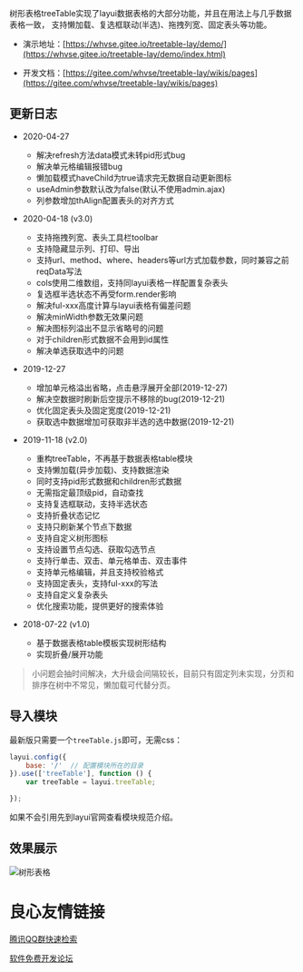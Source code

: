 
树形表格treeTable实现了layui数据表格的大部分功能，并且在用法上与几乎数据表格一致， 支持懒加载、复选框联动(半选)、拖拽列宽、固定表头等功能。

- 演示地址：[https://whvse.gitee.io/treetable-lay/demo/](https://whvse.gitee.io/treetable-lay/demo/index.html)

- 开发文档：[https://gitee.com/whvse/treetable-lay/wikis/pages](https://gitee.com/whvse/treetable-lay/wikis/pages)

## 更新日志

- 2020-04-27
    - 解决refresh方法data模式未转pid形式bug
    - 解决单元格编辑报错bug
    - 懒加载模式haveChild为true请求完无数据自动更新图标
    - useAdmin参数默认改为false(默认不使用admin.ajax)
    - 列参数增加thAlign配置表头的对齐方式

- 2020-04-18 (v3.0)
    - 支持拖拽列宽、表头工具栏toolbar
    - 支持隐藏显示列、打印、导出
    - 支持url、method、where、headers等url方式加载参数，同时兼容之前reqData写法
    - cols使用二维数组，支持同layui表格一样配置复杂表头
    - 复选框半选状态不再受form.render影响
    - 解决ful-xxx高度计算与layui表格有偏差问题
    - 解决minWidth参数无效果问题
    - 解决图标列溢出不显示省略号的问题
    - 对于children形式数据不会用到id属性
    - 解决单选获取选中的问题

- 2019-12-27
    - 增加单元格溢出省略，点击悬浮展开全部(2019-12-27)
    - 解决空数据时刷新后空提示不移除的bug(2019-12-21)
    - 优化固定表头及固定宽度(2019-12-21)
    - 获取选中数据增加可获取非半选的选中数据(2019-12-21)

- 2019-11-18 (v2.0)

    - 重构treeTable，不再基于数据表格table模块
    - 支持懒加载(异步加载)、支持数据渲染
    - 同时支持pid形式数据和children形式数据
    - 无需指定最顶级pid，自动查找
    - 支持复选框联动，支持半选状态
    - 支持折叠状态记忆
    - 支持只刷新某个节点下数据
    - 支持自定义树形图标
    - 支持设置节点勾选、获取勾选节点
    - 支持行单击、双击、单元格单击、双击事件
    - 支持单元格编辑，并且支持校验格式
    - 支持固定表头，支持ful-xxx的写法
    - 支持自定义复杂表头
    - 优化搜索功能，提供更好的搜索体验
- 2018-07-22 (v1.0)
    - 基于数据表格table模板实现树形结构
    - 实现折叠/展开功能 

> 小问题会抽时间解决，大升级会间隔较长，目前只有固定列未实现，分页和排序在树中不常见，懒加载可代替分页。

 

## 导入模块

最新版只需要一个`treeTable.js`即可，无需css：
```javascript
layui.config({
    base: '/'  // 配置模块所在的目录
}).use(['treeTable'], function () {
    var treeTable = layui.treeTable;

});
```
如果不会引用先到layui官网查看模块规范介绍。

 

## 效果展示

![树形表格](https://images.gitee.com/uploads/images/2020/0418/133701_39042553_1518571.png)


 # 良心友情链接

[腾讯QQ群快速检索](http://u.720life.cn/s/8cf73f7c)

[软件免费开发论坛](http://u.720life.cn/s/bbb01dc0)